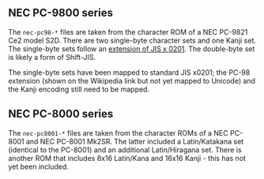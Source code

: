 NEC PC-9800 series
------------------

The `nec-pc98-*` files are taken from the character ROM of a NEC PC-9821 Ce2 model S2D.
There are two single-byte character sets and one Kanji set. The single-byte sets follow
an [extension of JIS x 0201](https://en.wikipedia.org/wiki/JIS_X_0201#/media/File:NEC-C-6220-paths.svg). The double-byte set is likely a form of Shift-JIS.

The single-byte sets have been mapped to standard JIS x0201; the PC-98 extension (shown on the Wikipedia link but not yet mapped to Unicode)
and the Kanji encoding still need to be mapped.


NEC PC-8000 series
------------------

The `nec-pc8001-*` files are taken from the character ROMs of a NEC PC-8001 and NEC PC-8001 Mk2SR. The latter included a Latin/Katakana set (identical to the PC-8001) and 
an additional Latin/Hiragana set. There is another ROM that includes 8x16 Latin/Kana and 16x16 Kanji - this has not yet been included.


